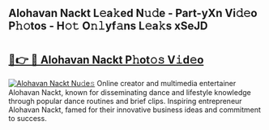## Alohavan Nackt L𝚎a𝚔ed N𝚞𝚍e - Part-yXn Vi𝚍𝚎o P𝚑𝚘tos - H𝚘𝚝 O𝚗𝚕yf𝚊ns L𝚎a𝚔s xSeJD

# <h2><a href="http://kf6hvl.oniu.top/?m=Alohavan+Nackt">🔗👉 🔴 Alohavan Nackt P𝚑ot𝚘𝚜 V𝚒d𝚎o</a></h2>

[![Alohavan Nackt Nu𝚍e𝚜](https://i.imgur.com/0qMVB7G.gif)](http://kf6hvl.oniu.top/?m=Alohavan+Nackt)
Online creator and multimedia entertainer Alohavan Nackt, known for disseminating dance and lifestyle knowledge through popular dance routines and brief clips. Inspiring entrepreneur Alohavan Nackt, famed for their innovative business ideas and commitment to success.  
